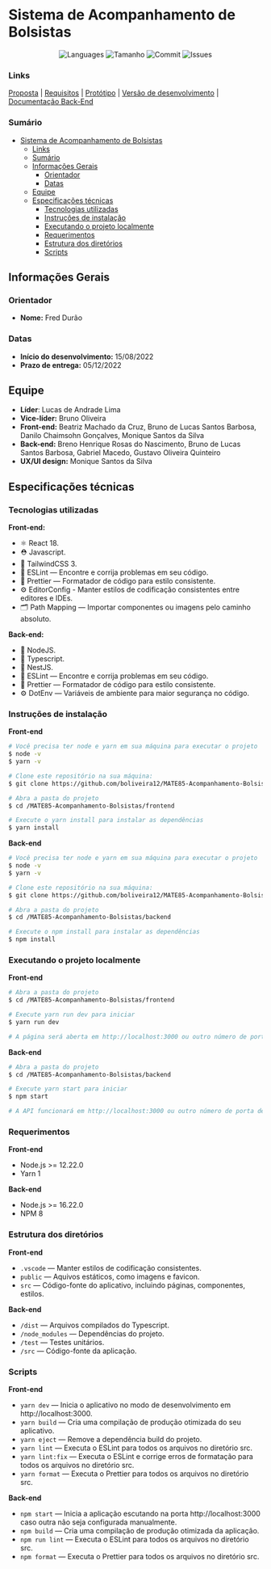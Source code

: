 # Sistema de Acompanhamento de Bolsistas

<p align="center"> 
    <img alt = "Languages" src="https://img.shields.io/github/languages/count/boliveira12/MATE85-Acompanhamento-Bolsistas">
    <img alt = "Tamanho" src="https://img.shields.io/github/repo-size/boliveira12/MATE85-Acompanhamento-Bolsistas">
    <img alt = "Commit" src="https://img.shields.io/github/last-commit/boliveira12/MATE85-Acompanhamento-Bolsistas">
    <img alt = "Issues" src="https://img.shields.io/github/issues/moniquedsilva/moviebox">
</p>

### Links
[Proposta](https://docs.google.com/presentation/d/1ZFmNTl_J1z1zFfDj0APUG5PGdL459QwKcUtnf4H48xU/edit#slide=id.ge7debf7083_0_0) | 
[Requisitos](https://docs.google.com/spreadsheets/d/1mP9sHRCpoDyPzAqeXPOXbrTp8NNgGUztj0FgI-nQb7k/edit?usp=sharing) | 
[Protótipo](https://www.figma.com/file/c2RJlrC3kbbUfr1EI1tzdL/MATE85-Equipe2?node-id=0%3A1) | 
[Versão de desenvolvimento](#) |
[Documentação Back-End](https://documenter.getpostman.com/view/20042731/VUxUN5M3)

### Sumário

- [Sistema de Acompanhamento de Bolsistas](#sistema-de-acompanhamento-de-bolsistas)
    - [Links](#links)
    - [Sumário](#sumário)
  - [Informações Gerais](#informações-gerais)
    - [Orientador](#orientador)
    - [Datas](#datas)
  - [Equipe](#equipe)
  - [Especificações técnicas](#especificações-técnicas)
    - [Tecnologias utilizadas](#tecnologias-utilizadas)
    - [Instruções de instalação](#instruções-de-instalação)
    - [Executando o projeto localmente](#executando-o-projeto-localmente)
    - [Requerimentos](#requerimentos)
    - [Estrutura dos diretórios](#estrutura-dos-diretórios)
    - [Scripts](#scripts)

## Informações Gerais

### Orientador

-   **Nome:** Fred Durão

### Datas

-   **Início do desenvolvimento:** 15/08/2022
-   **Prazo de entrega:** 05/12/2022

## Equipe

-   **Líder**: Lucas de Andrade Lima
-   **Vice-líder:** Bruno Oliveira
-   **Front-end:** Beatriz Machado da Cruz, Bruno de Lucas Santos Barbosa, Danilo Chaimsohn Gonçalves, Monique Santos da Silva
-   **Back-end:** Breno Henrique Rosas do Nascimento, Bruno de Lucas Santos Barbosa, Gabriel Macedo, Gustavo Oliveira Quinteiro
-   **UX/UI design:** Monique Santos da Silva

## Especificações técnicas

### Tecnologias utilizadas

**Front-end:**
-   ⚛️ React 18.
-   ⛑ Javascript.
-   🎨 TailwindCSS 3.
-   📏 ESLint — Encontre e corrija problemas em seu código.
-   💖 Prettier — Formatador de código para estilo consistente.
-   ⚙️ EditorConfig - Manter estilos de codificação consistentes entre editores e IDEs.
-   🗂 Path Mapping — Importar componentes ou imagens pelo caminho absoluto.
  
**Back-end:**
-   📗 NodeJS.
-   🧵 Typescript.
-   🦁 NestJS.
-   📏 ESLint — Encontre e corrija problemas em seu código.
-   💖 Prettier — Formatador de código para estilo consistente.
-   ⚙ DotEnv — Variáveis de ambiente para maior segurança no código.

### Instruções de instalação

**Front-end**
```bash
# Você precisa ter node e yarn em sua máquina para executar o projeto
$ node -v
$ yarn -v

# Clone este repositório na sua máquina:
$ git clone https://github.com/boliveira12/MATE85-Acompanhamento-Bolsistas.git

# Abra a pasta do projeto
$ cd /MATE85-Acompanhamento-Bolsistas/frontend

# Execute o yarn install para instalar as dependências
$ yarn install
```

**Back-end**
```bash
# Você precisa ter node e yarn em sua máquina para executar o projeto
$ node -v
$ yarn -v

# Clone este repositório na sua máquina:
$ git clone https://github.com/boliveira12/MATE85-Acompanhamento-Bolsistas.git

# Abra a pasta do projeto
$ cd /MATE85-Acompanhamento-Bolsistas/backend

# Execute o npm install para instalar as dependências
$ npm install
```

### Executando o projeto localmente

**Front-end**
```bash
# Abra a pasta do projeto
$ cd /MATE85-Acompanhamento-Bolsistas/frontend

# Execute yarn run dev para iniciar
$ yarn run dev

# A página será aberta em http://localhost:3000 ou outro número de porta designado
```

**Back-end**
```bash
# Abra a pasta do projeto
$ cd /MATE85-Acompanhamento-Bolsistas/backend

# Execute yarn start para iniciar
$ npm start

# A API funcionará em http://localhost:3000 ou outro número de porta designado
```

### Requerimentos

**Front-end**
-   Node.js >= 12.22.0 
-   Yarn 1

**Back-end**
-   Node.js >= 16.22.0
-   NPM 8

### Estrutura dos diretórios

**Front-end**
-   `.vscode` — Manter estilos de codificação consistentes.
-   `public` — Aquivos estáticos, como imagens e favicon.
-   `src` — Código-fonte do aplicativo, incluindo páginas, componentes, estilos.
  
**Back-end**
-   `/dist` — Arquivos compilados do Typescript.
-   `/node_modules` — Dependências do projeto.
-   `/test` — Testes unitários.
-   `/src` — Código-fonte da aplicação.

### Scripts

**Front-end**
-   `yarn dev` — Inicia o aplicativo no modo de desenvolvimento em http://localhost:3000.
-   `yarn build` — Cria uma compilação de produção otimizada do seu aplicativo.
-   `yarn eject` — Remove a dependência build do projeto.
-   `yarn lint` — Executa o ESLint para todos os arquivos no diretório src.
-   `yarn lint:fix` — Executa o ESLint e corrige erros de formatação para todos os arquivos no diretório src.
-   `yarn format` — Executa o Prettier para todos os arquivos no diretório src.

**Back-end**
-   `npm start` — Inicia a aplicação escutando na porta http://localhost:3000 caso outra não seja configurada manualmente.
-   `npm build` — Cria uma compilação de produção otimizada da aplicação.
-   `npm run lint` — Executa o ESLint para todos os arquivos no diretório src.
-   `npm format` — Executa o Prettier para todos os arquivos no diretório src.
